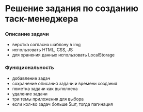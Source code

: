 # Решение задания по созданию таск-менеджера

### Описание задачи
- верстка согласно шаблону в img
- использовать HTML, CSS, JS
- для хранения данных использовать LocalStorage
### Функциональность
- добавление задач
- сохранение описания задачи и времени создания
- пометка задачи как выполнена
- удаление задачи
- три темы приложения для выбора
- если кол-во задач больше 5шт, тогда пагинация

